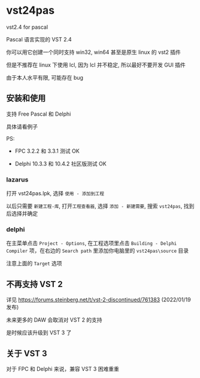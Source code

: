 # vst24pas

vst2.4 for pascal

Pascal 语言实现的 VST 2.4

你可以用它创建一个同时支持 win32, win64 甚至是原生 linux 的 vst2 插件

但是不推荐在 linux 下使用 lcl, 因为 lcl 并不稳定, 所以最好不要开发 GUI 插件

由于本人水平有限, 可能存在 bug

## 安装和使用

支持 Free Pascal 和 Delphi

具体请看例子

PS:

- FPC 3.2.2 和 3.3.1 测试 OK

- Delphi 10.3.3 和 10.4.2 社区版测试 OK

### lazarus

打开 vst24pas.lpk, 选择 `使用 - 添加到工程`

以后只需要 `新建工程-库`, 打开`工程查看器`, 选择 `添加 - 新建需要`, 搜索 `vst24pas`, 找到后选择并确定

### delphi

在主菜单点击 `Project - Options`, 在工程选项里点击 `Building - Delphi Compiler` 项，在右边的 `Search path` 里添加你电脑里的 `vst24pas\source` 目录

注意上面的 `Target` 选项

## 不再支持 VST 2

详见 https://forums.steinberg.net/t/vst-2-discontinued/761383 (2022/01/19 发布)

未来更多的 DAW 会取消对 VST 2 的支持

是时候应该升级到 VST 3 了

## 关于 VST 3

对于 FPC 和 Delphi 来说，兼容 VST 3 困难重重
